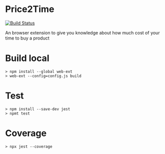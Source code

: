 # Price2Time
[![Build Status](https://travis-ci.com/amorvincitomnia/Price2Time.svg?branch=master)](https://travis-ci.com/amorvincitomnia/Price2Time) 

An browser extension to give you knowledge about how much cost of your time to buy a product

# Build local
```
> npm install --global web-ext
> web-ext --config=config.js build
```

# Test
```
> npm install --save-dev jest
> npmt test
```

# Coverage
```
> npx jest --coverage
```